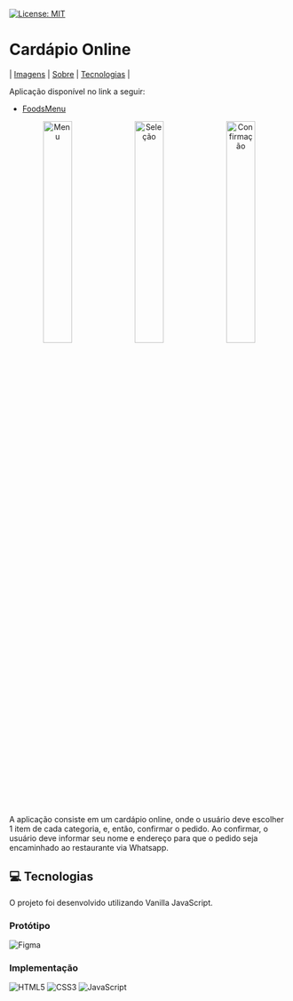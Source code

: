 [![License: MIT](https://img.shields.io/badge/License-MIT-yellow.svg)](https://github.com/MatheusW166/foods-menu/blob/main/LICENCE)

# Cardápio Online

| <a href="#refs">Imagens</a> | <a href="#about">Sobre</a> | <a href="#tech">Tecnologias</a> |

Aplicação disponível no link a seguir:

- [FoodsMenu](https://matheusw166.github.io/foods-menu/)

<div id="refs" align="center">
<img src="https://github.com/MatheusW166/foods-menu/blob/main/refs/menu_page.jpg" alt="Menu" style="width:32%;" /> <img src="https://github.com/MatheusW166/foods-menu/blob/main/refs/menu_page_selection.jpg" alt="Seleção" style="width:32%;" /> <img src="https://github.com/MatheusW166/foods-menu/blob/main/refs/confirmation_page.jpg" alt="Confirmação" style="width:32%;" />
</div>

<span id="about">
A aplicação consiste em um cardápio online, onde o usuário deve escolher 1 item de cada categoria, e, então, confirmar o pedido. Ao confirmar, o usuário deve informar seu nome e endereço para que o pedido seja encaminhado ao restaurante via Whatsapp.
</span>

## <span id="tech">💻 Tecnologias</span>
O projeto foi desenvolvido utilizando Vanilla JavaScript.

### Protótipo
![Figma](https://img.shields.io/badge/figma-%23F24E1E.svg?style=for-the-badge&logo=figma&logoColor=white)
### Implementação
![HTML5](https://img.shields.io/badge/html5-%23E34F26.svg?style=for-the-badge&logo=html5&logoColor=white) ![CSS3](https://img.shields.io/badge/css3-%231572B6.svg?style=for-the-badge&logo=css3&logoColor=white) ![JavaScript](https://img.shields.io/badge/javascript-%23323330.svg?style=for-the-badge&logo=javascript&logoColor=%23F7DF1E)
